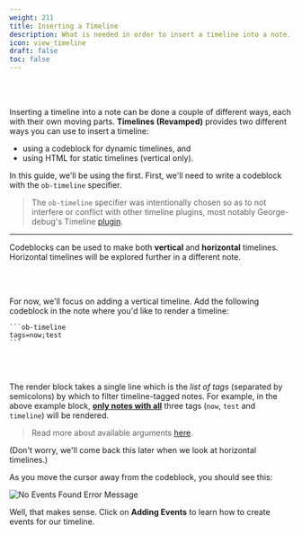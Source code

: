 ```yaml
---
weight: 211
title: Inserting a Timeline
description: What is needed in order to insert a timeline into a note.
icon: view_timeline
draft: false
toc: false
---
```


<br></br>

Inserting a timeline into a note can be done a couple of different ways, each with their own moving parts. **Timelines (Revamped)** provides two different ways you can use to insert a timeline:
- using a codeblock for dynamic timelines, and
- using HTML for static timelines (vertical only).

In this guide, we'll be using the first. First, we'll need to write a codeblock with the `ob-timeline` specifier.

> The `ob-timeline` specifier was intentionally chosen so as to not interfere or conflict with other timeline plugins, most notably George-debug's Timeline [plugin](https://github.com/George-debug/obsidian-timeline).

---

Codeblocks can be used to make both **vertical** and **horizontal** timelines. Horizontal timelines will be explored further in a different note.

<br></br>

For now, we'll focus on adding a vertical timeline. Add the following codeblock in the note where you'd like to render a timeline:

````
```ob-timeline
tags=now;test
```
````

<br></br>

The render block takes a single line which is the _list of tags_ (separated by semicolons) by which to filter timeline-tagged notes. For example, in the above example block, **<u>only notes with all</u>** three tags (`now`, `test` and `timeline`) will be rendered.

> Read more about available arguments [here](../../../03_arguments/). 

(Don't worry, we'll come back this later when we look at horizontal timelines.)

As you move the cursor away from the codeblock, you should see this:

![No Events Found Error Message](/images/guides/simple_vertical/no_events_found.png)

Well, that makes sense. Click on **Adding Events** to learn how to create events for our timeline. 
